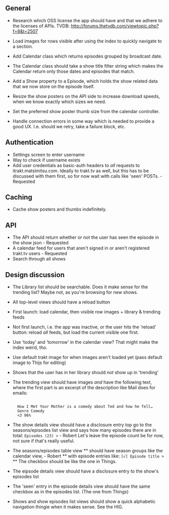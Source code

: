 General
-------

* Research which OSS license the app should have and that we adhere to the licenses of APIs.
  TVDB: http://forums.thetvdb.com/viewtopic.php?f=8&t=2507

* Load images for rows visible after using the index to quickly navigate to a section.
* Add Calendar class which returns episodes grouped by broadcast date.
* The Calendar class should take a show title filter string which makes the Calendar return only those dates and episodes that match.
* Add a Show property to a Episode, which holds the show related data that we now store on the episode itself.
* Resize the show posters on the API side to increase download speeds, when we know exactly which sizes we need.
* Set the preferred show poster thumb size from the calendar controller.
* Handle connection errors in some way which is needed to provide a good UX. I.e. should we retry, take a failure block, etc.

Authentication
--------------

* Settings screen to enter username
* Way to check if username exists
* Add user credentials as basic-auth headers to _all_ requests to itrakt.matsimitsu.com.
  Ideally to trakt.tv as well, but this has to be discussed with them first, so for now wait with calls like 'seen' POSTs. - Requested

Caching
-------

* Cache show posters and thumbs indefinitely.

API
---

* The API should return whether or not the user has seen the episode in the show json - Requested
* A calendar feed for users that aren't signed in or aren't registered trakt.tv users - Requested
* Search through all shows

Design discussion
-----------------

* The Library list should be searchable. Does it make sense for the trending list? Maybe not, as you're browsing for new shows.
* All top-level views should have a reload button

* First launch: load calendar, then visible row images + library & trending feeds
* Not first launch, i.e. the app was inactive, or the user hits the 'reload' button: reload _all_ feeds, but load the current visible one first.

* Use ‘today’ and ‘tomorrow’ in the calendar view? That might make the index weird, tho.

* Use default trakt image for when images aren't loaded yet (pass default image to Thijs for editing)

* Shows that the user has in her library should *not* show up in 'trending'

* The trending view should have images *and* have the following text, where the first part is an excerpt of the description like Mail does for emails:
  <pre><code>
    How I Met Your Mother is a comedy about Ted and how he fell…
    Genre Comedy
    <3 96%
  </code></pre>


* The show details view should have a disclosure entry top go to the seasons/episodes list view and says how many episodes there are in total: `Episodes (23) >` - Robert
  Let's leave the episode count be for now, not sure if that's really useful.
* The seasons/episodes table view
**  should have season groups like the calendar view, - Robert
**  with episode entries like: `[√] Episode title >`
**  The checkbox should be like the one in Things.

* The eipsode details view should have a disclosure entry to the show's episodes list
* The 'seen' entry in the episode details view should have the same checkbox as in the episodes list. (The one from Things)

* Shows and show episodes list views should show a quick alphabetic navigation thingie when it makes sense. See the HIG.

